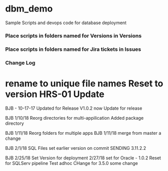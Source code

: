 # dbm_demo
Sample Scripts and devops code for database deployment

### Place scripts in folders named for Versions in Versions
### Place scripts in folders named for Jira tickets in Issues

### Change Log ###
rename to unique file names
Reset to version HRS-01
Update
=======
BJB - 10-17-17 Updated for Release V1.0.2 now
Update for release

BJB 1/10/18 Reorg directories for multi-appilication
Added package directory

BJB 1/11/18 Reorg folders for multiple apps
BJB 1/11/18 merge from master
a change

BJB 2/1/18 SQL Files
	set earlier version on commit
	SENDING 3.11.2.2

BJB 2/25/18 Set Version for deployment
2/27/18 set for Oracle - 1.0.2
Reset for SQLServ pipeline
Test adhoc
CHange for 3.5.0
some change